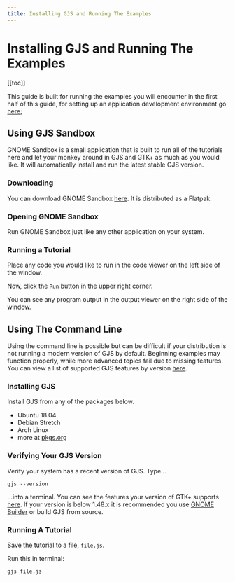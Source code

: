 ```yaml
---
title: Installing GJS and Running The Examples
---
```


# Installing GJS and Running The Examples

[[toc]]

This guide is built for running the examples you will encounter in the first half of this guide, for setting up an application development environment go [here]();

## Using GJS Sandbox

GNOME Sandbox is a small application that is built to run all of the tutorials here and let your monkey around in GJS and GTK+ as much as you would like. It will automatically install and run the latest stable GJS version.

### Downloading

You can download GNOME Sandbox [here](). It is distributed as a Flatpak.

### Opening GNOME Sandbox

Run GNOME Sandbox just like any other application on your system.

### Running a Tutorial

Place any code you would like to run in the code viewer on the left side of the window.

Now, click the `Run` button in the upper right corner.

You can see any program output in the output viewer on the right side of the window.
  
## Using The Command Line

Using the command line is possible but can be difficult if your distribution is not running a modern version of GJS by default. Beginning examples may function properly, while more advanced topics fail due to missing features. You can view a list of supported GJS features by version [here]().

### Installing GJS

Install GJS from any of the packages below.

- Ubuntu 18.04
- Debian Stretch
- Arch Linux
- more at [pkgs.org]()

### Verifying Your GJS Version
Verify your system has a recent version of GJS. Type...

    gjs --version
    
...into a terminal. You can see the features your version of GTK+ supports [here](). If your version is below 1.48.x it is recommended you use [GNOME Builder]() or build GJS from source.

### Running A Tutorial

Save the tutorial to a file, `file.js`.

Run this in terminal:
    
    gjs file.js









